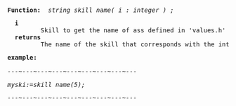 <div class="mw-parser-output"><p><br />
<span id="bfskill_name"></span>
</p>
<pre><b>Function:</b>  <i>string skill_name( i&#160;: integer )&#160;;</i>
</pre>
<pre>  <b>i</b>
         Skill to get the name of ass defined in 'values.h' and 'commands.def'
  <b>returns</b>
         The name of the skill that corresponds with the integer value
</pre>
<pre><b>example:</b>
<i>
---~---~---~---~---~---~---~---~---
</i></pre><i><pre>myski:=skill_name(5);
</pre></i><i><pre>---~---~---~---~---~---~---~---~---
</pre></i><i></i><pre><i></i>
</pre></div>